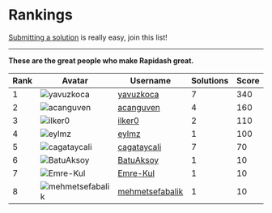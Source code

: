 # Rankings

<p class="tip">
<a href="#/submit-a-solution">Submitting a solution</a> is really easy, join this list!
</p>

___
**These are the great people who make Rapidash great.**


| Rank | Avatar | Username  | Solutions | Score |
|------|--------|-----------|-------|-----------|
| 1  |    ![yavuzkoca](https://github.com/yavuzkoca.png?size=60)    | [yavuzkoca](https://github.com/yavuzkoca) |     7     | 340   |
| 2  |    ![acanguven](https://github.com/acanguven.png?size=60)    | [acanguven](https://github.com/acanguven) |     4     | 160   |
| 3  |    ![ilker0](https://github.com/ilker0.png?size=60)    | [ilker0](https://github.com/ilker0) |     2     | 110   |
| 4  |    ![eylmz](https://github.com/eylmz.png?size=60)    | [eylmz](https://github.com/eylmz) |     1     | 100   |
| 5  |    ![cagataycali](https://github.com/cagataycali.png?size=60)    | [cagataycali](https://github.com/cagataycali) |     7     | 70   |
| 6  |    ![BatuAksoy](https://github.com/BatuAksoy.png?size=60)    | [BatuAksoy](https://github.com/BatuAksoy) |     1     | 10   |
| 7  |    ![Emre-Kul](https://github.com/Emre-Kul.png?size=60)    | [Emre-Kul](https://github.com/Emre-Kul) |     1     | 10   |
| 8  |    ![mehmetsefabalik](https://github.com/mehmetsefabalik.png?size=60)    | [mehmetsefabalik](https://github.com/mehmetsefabalik) |     1     | 10   |

